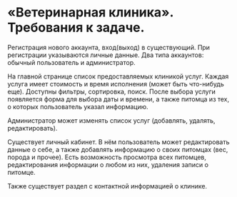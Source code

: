 # «Ветеринарная клиника». Требования к задаче.
Регистрация нового аккаунта, вход(выход) в существующий. При регистрации указываются личные данные. Два типа аккаунтов: обычный пользователь и администратор. 

На главной странице список предоставляемых клиникой услуг. Каждая услуга имеет стоимость и время исполнения (может быть что-нибудь еще). Доступны фильтры, сортировка, поиск. После выбора услуги появляется форма для выбора даты и времени, а также питомца из тех, о которых пользователь указал информацию. 

Администратор может изменять список услуг (добавлять, удалять, редактировать). 

Существует личный кабинет. В нём пользователь может редактировать данные о себе, а также добавлять информацию о своих питомцах (вес, порода и прочее). 
Есть возможность просмотра всех питомцев, редактирования информации о любом из них, удаления записи о питомце. 

Также существует раздел с контактной информацией о клинике.
